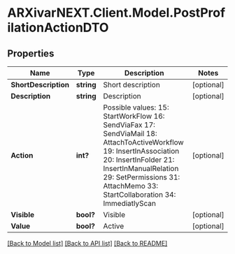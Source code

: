 # ARXivarNEXT.Client.Model.PostProfilationActionDTO
## Properties

Name | Type | Description | Notes
------------ | ------------- | ------------- | -------------
**ShortDescription** | **string** | Short description | [optional] 
**Description** | **string** | Description | [optional] 
**Action** | **int?** | Possible values:  15: StartWorkFlow  16: SendViaFax  17: SendViaMail  18: AttachToActiveWorkflow  19: InsertInAssociation  20: InsertInFolder  21: InsertInManualRelation  29: SetPermissions  31: AttachMemo  33: StartCollaboration  34: ImmediatlyScan  | [optional] 
**Visible** | **bool?** | Visible | [optional] 
**Value** | **bool?** | Active | [optional] 

[[Back to Model list]](../README.md#documentation-for-models) [[Back to API list]](../README.md#documentation-for-api-endpoints) [[Back to README]](../README.md)

